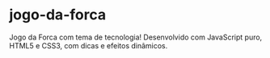 # jogo-da-forca
Jogo da Forca com tema de tecnologia! Desenvolvido com JavaScript puro, HTML5 e CSS3, com dicas e efeitos dinâmicos.
